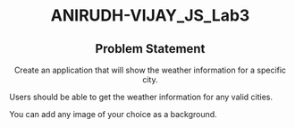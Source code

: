 <h1 align="center">ANIRUDH-VIJAY_JS_Lab3</h1>
<h2 align="center">Problem Statement </h2>
<p align="center">
 Create an application that will show the weather information for a specific city.<br>

Users should be able to get the weather information for any valid cities.<br>

You can add any image of your choice as a background.
</p>


